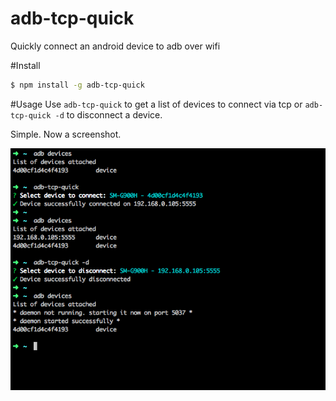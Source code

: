 # adb-tcp-quick
Quickly connect an android device to adb over wifi

#Install
```bash
$ npm install -g adb-tcp-quick
```

#Usage
Use ```adb-tcp-quick``` to get a list of devices to connect via tcp 
or ```adb-tcp-quick -d``` to disconnect a device.

Simple. Now a screenshot.

<img src="https://raw.githubusercontent.com/Urucas/adb-tcp-quick/master/screen.png" />
